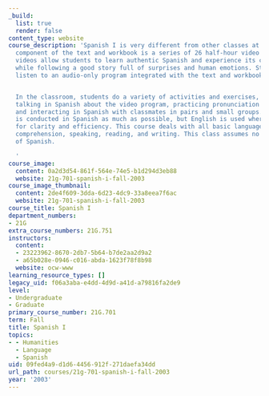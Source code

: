 ```yaml
---
_build:
  list: true
  render: false
content_type: website
course_description: 'Spanish I is very different from other classes at MIT. The central
  component of the text and workbook is a series of 26 half-hour video episodes. The
  videos allow students to learn authentic Spanish and experience its cultural diversity
  while following a good story full of surprises and human emotions. Students also
  listen to an audio-only program integrated with the text and workbook.


  In the classroom, students do a variety of activities and exercises, which include
  talking in Spanish about the video program, practicing pronunciation and grammar,
  and interacting in Spanish with classmates in pairs and small groups. The class
  is conducted in Spanish as much as possible, but English is used where necessary
  for clarity and efficiency. This course deals with all basic language skills: aural
  comprehension, speaking, reading, and writing. This class assumes no previous knowledge
  of Spanish.

  '
course_image:
  content: 0a2d3d54-861f-564e-74e5-b1d294d3eb88
  website: 21g-701-spanish-i-fall-2003
course_image_thumbnail:
  content: 2de4f609-3dda-6d23-4dc9-33a8eea7f6ac
  website: 21g-701-spanish-i-fall-2003
course_title: Spanish I
department_numbers:
- 21G
extra_course_numbers: 21G.751
instructors:
  content:
  - 23223962-8670-2db7-5b64-b7de2aa2d9a2
  - a65b028e-0946-c016-abda-1623f78f8b98
  website: ocw-www
learning_resource_types: []
legacy_uid: f06a3aba-e4dd-4d9d-a41d-a79816fa2de9
level:
- Undergraduate
- Graduate
primary_course_number: 21G.701
term: Fall
title: Spanish I
topics:
- - Humanities
  - Language
  - Spanish
uid: 09fed4a9-d1d6-4456-912f-271daefa34dd
url_path: courses/21g-701-spanish-i-fall-2003
year: '2003'
---
```


